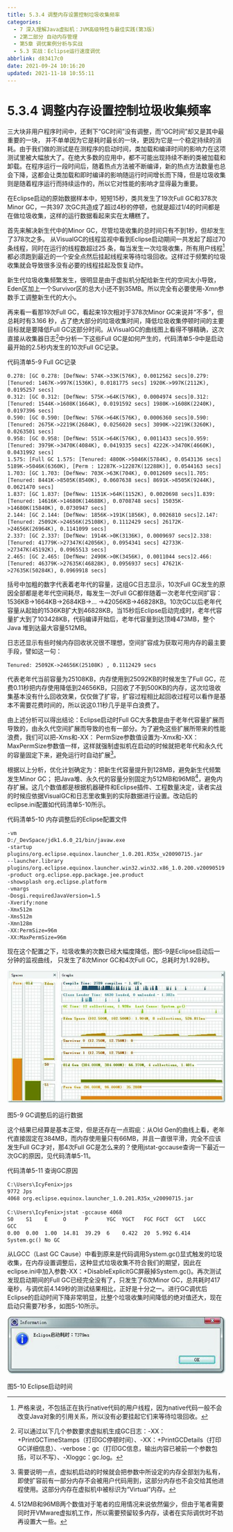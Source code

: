 ```yaml
---
title: 5.3.4 调整内存设置控制垃圾收集频率
categories: 
  - 7 深入理解Java虛拟机：JVM高级特性与最佳实践(第3版)
  - 2第二部分 自动内存管理
  - 第5章 调优案例分析与实战
  - 5.3 实战：Eclipse运行速度调优
abbrlink: d83417c0
date: 2021-09-24 10:16:20
updated: 2021-11-18 10:55:11
---
```

# 5.3.4 调整内存设置控制垃圾收集频率
三大块非用户程序时间中，还剩下“GC时间”没有调整，而“GC时间”却又是其中最重要的一块， 并不单单因为它是耗时最长的一块，更因为它是一个稳定持续的消耗。由于我们做的测试是在测程序的启动时间，类加载和编译时间的影响力在这项测试里被大幅放大了。在绝大多数的应用中，都不可能出现持续不断的类被加载和卸载。在程序运行一段时间后，随着热点方法被不断编译，新的热点方法数量也总会下降，这都会让类加载和即时编译的影响随运行时间增长而下降，但是垃圾收集则是随着程序运行而持续运作的，所以它对性能的影响才显得最为重要。

在Eclipse启动的原始数据样本中，短短15秒，类共发生了19次Full GC和378次Minor GC，一共397 次GC共造成了超过4秒的停顿，也就是超过1/4的时间都是在做垃圾收集，这样的运行数据看起来实在太糟糕了。

首先来解决新生代中的Minor GC，尽管垃圾收集的总时间只有不到1秒，但却发生了378次之多。 从VisualGC的线程监视中看到Eclipse启动期间一共发起了超过70条线程，同时在运行的线程数超过25 条，每当发生一次垃圾收集，所有用户线程[^1]都必须跑到最近的一个安全点然后挂起线程来等待垃圾回收。这样过于频繁的垃圾收集就会导致很多没有必要的线程挂起及恢复动作。

新生代垃圾收集频繁发生，很明显是由于虚拟机分配给新生代的空间太小导致，Eden区加上一个Survivor区的总大小还不到35MB。所以完全有必要使用-Xmn参数手工调整新生代的大小。

再来看一看那19次Full GC，看起来19次相对于378次Minor GC来说并“不多”，但总耗时有3.166 秒，占了绝大部分的垃圾收集时间，降低垃圾收集停顿时间的主要目标就是要降低Full GC这部分时间。从VisualGC的曲线图上看得不够精确，这次直接从收集器日志[^2]中分析一下这些Full GC是如何产生的，代码清单5-9中是启动最开始的2.5秒内发生的10次Full GC记录。

代码清单5-9 Full GC记录
```
0.278: [GC 0.278: [DefNew: 574K->33K(576K), 0.0012562 secs]0.279: [Tenured: 1467K->997K(1536K), 0.0181775 secs] 1920K->997K(2112K), 0.0195257 secs] 
0.312: [GC 0.312: [DefNew: 575K->64K(576K), 0.0004974 secs]0.312: [Tenured: 1544K->1608K(1664K), 0.0191592 secs] 1980K->1608K(2240K), 0.0197396 secs] 
0.590: [GC 0.590: [DefNew: 576K->64K(576K), 0.0006360 secs]0.590: [Tenured: 2675K->2219K(2684K), 0.0256020 secs] 3090K->2219K(3260K), 0.0263501 secs] 
0.958: [GC 0.958: [DefNew: 551K->64K(576K), 0.0011433 secs]0.959: [Tenured: 3979K->3470K(4084K), 0.0419335 secs] 4222K->3470K(4660K), 0.0431992 secs] 
1.575: [Full GC 1.575: [Tenured: 4800K->5046K(5784K), 0.0543136 secs] 5189K->5046K(6360K), [Perm : 12287K->12287K(12288K)], 0.0544163 secs] 
1.703: [GC 1.703: [DefNew: 703K->63K(704K), 0.0012609 secs]1.705: [Tenured: 8441K->8505K(8540K), 0.0607638 secs] 8691K->8505K(9244K), 0.0621470 secs] 
1.837: [GC 1.837: [DefNew: 1151K->64K(1152K), 0.0020698 secs]1.839: [Tenured: 14616K->14680K(14688K), 0.0708748 secs] 15035K->14680K(15840K), 0.0730947 secs] 
2.144: [GC 2.144: [DefNew: 1856K->191K(1856K), 0.0026810 secs]2.147: [Tenured: 25092K->24656K(25108K), 0.1112429 secs] 26172K->24656K(26964K), 0.1141099 secs] 
2.337: [GC 2.337: [DefNew: 1914K->0K(3136K), 0.0009697 secs]2.338: [Tenured: 41779K->27347K(42056K), 0.0954341 secs] 42733K->27347K(45192K), 0.0965513 secs] 
2.465: [GC 2.465: [DefNew: 2490K->0K(3456K), 0.0011044 secs]2.466: [Tenured: 46379K->27635K(46828K), 0.0956937 secs] 47621K->27635K(50284K), 0.0969918 secs] 
```

括号中加粗的数字代表着老年代的容量，这组GC日志显示，10次Full GC发生的原因全部都是老年代空间耗尽，每发生一次Full GC都伴随着一次老年代空间扩容：1536KB→1664KB→2684KB→… →42056KB→46828KB。10次GC以后老年代容量从起始的1536KB扩大到46828KB，当15秒后Eclipse启动完成时，老年代容量扩大到了103428KB，代码编译开始后，老年代容量到达顶峰473MB，整个Java 堆到达最大容量512MB。

日志还显示有些时候内存回收状况很不理想，空间扩容成为获取可用内存的最主要手段，譬如这一句：

```
Tenured: 25092K->24656K(25108K) , 0.1112429 secs
```
代表老年代当前容量为25108KB，内存使用到25092KB的时候发生了Full GC，花费0.11秒把内存使用降低到24656KB，只回收了不到500KB的内存，这次垃圾收集基本没有什么回收效果，仅仅做了扩容，扩容过程相比起回收过程可以看作是基本不需要花费时间的，所以说这0.11秒几乎是平白浪费了。

由上述分析可以得出结论：Eclipse启动时Full GC大多数是由于老年代容量扩展而导致的，由永久代空间扩展而导致的也有一部分。为了避免这些扩展所带来的性能浪费，我们可以把-Xms和-XX： PermSize参数值设置为-Xmx和-XX：MaxPermSize参数值一样，这样就强制虚拟机在启动的时候就把老年代和永久代的容量固定下来，避免运行时自动扩展[^3]。

根据以上分析，优化计划确定为：把新生代容量提升到128MB，避免新生代频繁发生Minor GC； 把Java堆、永久代的容量分别固定为512MB和96MB[^4]，避免内存扩展。这几个数值都是根据机器硬件和Eclipse插件、工程数量决定，读者实战的时候应依据VisualGC和日志里收集到的实际数据进行设置。改动后的eclipse.ini配置如代码清单5-10所示。

代码清单5-10 内存调整后的Eclipse配置文件
```
-vm 
D:/_DevSpace/jdk1.6.0_21/bin/javaw.exe 
-startup 
plugins/org.eclipse.equinox.launcher_1.0.201.R35x_v20090715.jar 
--launcher.library plugins/org.eclipse.equinox.launcher.win32.win32.x86_1.0.200.v20090519 
-product org.eclipse.epp.package.jee.product 
-showsplash org.eclipse.platform 
-vmargs 
-Dosgi.requiredJavaVersion=1.5 
-Xverify:none 
-Xmx512m 
-Xms512m 
-Xmn128m 
-XX:PermSize=96m 
-XX:MaxPermSize=96m
```
现在这个配置之下，垃圾收集的次数已经大幅度降低，图5-9是Eclipse启动后一分钟的监视曲线， 只发生了8次Minor GC和4次Full GC，总耗时为1.928秒。

![image-20210919160200884](https://raw.githubusercontent.com/lanlan2017/images/master/Blog/2021/09/20210919160201.png)

图5-9 GC调整后的运行数据 

这个结果已经算是基本正常，但是还存在一点瑕疵：从Old Gen的曲线上看，老年代直接固定在384MB，而内存使用量只有66MB，并且一直很平滑，完全不应该发生Full GC才对，那4次Full GC是怎么来的？使用jstat-gccause查询一下最近一次GC的原因，见代码清单5-11。

代码清单5-11 查询GC原因
```
C:\Users\IcyFenix>jps 
9772 Jps 
4068 org.eclipse.equinox.launcher_1.0.201.R35x_v20090715.jar 

C:\Users\IcyFenix>jstat -gccause 4068 
S0    S1    E     O      P      YGC  YGCT   FGC FGCT  GCT   LGCC        GCC 
0.00  0.00  1.00  14.81  39.29  6    0.422  20  5.992 6.414 System.gc() No GC
```
从LGCC（Last GC Cause）中看到原来是代码调用System.gc()显式触发的垃圾收集，在内存设置调整后，这种显式垃圾收集不符合我们的期望，因此在eclipse.ini中加入参数-XX：+DisableExplicitGC屏蔽掉System.gc()。再次测试发现启动期间的Full GC已经完全没有了，只发生了6次Minor GC，总共耗时417毫秒，与调优前4.149秒的测试结果相比，正好是十分之一。进行GC调优后Eclipse的启动时间下降非常明显，比整个垃圾收集时间降低的绝对值还大，现在启动只需要7秒多，如图5-10所示。

![image-20210919160511532](https://raw.githubusercontent.com/lanlan2017/images/master/Blog/2021/09/20210919160511.png)

图5-10 Eclipse启动时间


[^1]: 严格来说，不包括正在执行native代码的用户线程，因为native代码一般不会改变Java对象的引用关系，所以没有必要挂起它们来等待垃圾回收。 
[^2]: 可以通过以下几个参数要求虚拟机生成GC日志：-XX：+PrintGCTimeStamps（打印GC停顿时间）、-XX：+PrintGCDetails（打印GC详细信息）、-verbose：gc（打印GC信息，输出内容已被前一个参数包括，可以不写）、-Xloggc：gc.log。 
[^3]: 需要说明一点，虚拟机启动的时候就会把参数中所设定的内存全部划为私有，即使扩容前有一部分内存不会被用户代码用到，这部分内存也不会交给其他进程使用。这部分内存在虚拟机中被标识为“Virtual”内存。 
[^4]: 512MB和96MB两个数值对于笔者的应用情况来说依然偏少，但由于笔者需要同时开VMware虚拟机工作，所以需要预留较多内存，读者在实际调优时不妨再设置大一些。
